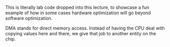 This is literally lab code dropped into this lecture, to showcase a fun example of how in some cases hardware optimization will go beyond software optimization.

DMA stands for direct memory access. Instead of having the CPU deal with copying values here and there, we give that job to another entity on the chip.